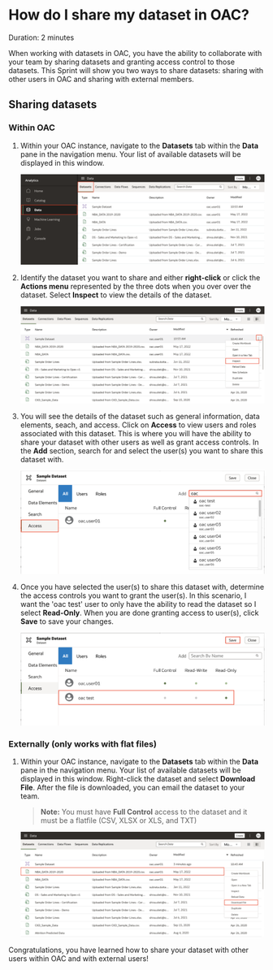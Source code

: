 # How do I share my dataset in OAC?
Duration: 2 minutes

When working with datasets in OAC, you have the ability to collaborate with your team by sharing datasets and granting access control to those datasets. This Sprint will show you two ways to share datasets: sharing with other users in OAC and sharing with external members.

## Sharing datasets

### Within OAC

1. Within your OAC instance, navigate to the **Datasets** tab within the **Data** pane in the navigation menu. Your list of available datasets will be displayed in this window.

    ![Datasets tab](images/data-pane.png)

2. Identify the dataset you want to share and either **right-click** or click the **Actions menu** represented by the three dots when you over over the dataset. Select **Inspect** to view the details of the dataset. 

    ![Inspect dataset](images/inspect.png)

3. You will see the details of the dataset such as general information, data elements, seach, and access. Click on **Access** to view users and roles associated with this dataset. This is where you will have the ability to share your dataset with other users as well as grant access controls. In the **Add** section, search for and select the user(s) you want to share this dataset with.

    ![Access dataset](images/access.png)

4. Once you have selected the user(s) to share this dataset with, determine the access controls you want to grant the user(s). In this scenario, I want the 'oac test' user to only have the ability to read the dataset so I select **Read-Only**. When you are done granting access to user(s), click **Save** to save your changes.

    ![Access dataset](images/access-control.png)

### Externally (only works with flat files)

1. Within your OAC instance, navigate to the **Datasets** tab within the **Data** pane in the navigation menu. Your list of available datasets will be displayed in this window. Right-click the dataset and select **Download File**. After the file is downloaded, you can email the dataset to your team. 
    
    >**Note:** You must have **Full Control** access to the dataset and it must be a flatfile (CSV, XLSX or XLS, and TXT)
    
    ![Externally](images/externally.png)

Congratulations, you have learned how to share your dataset with other users within OAC and with external users!
